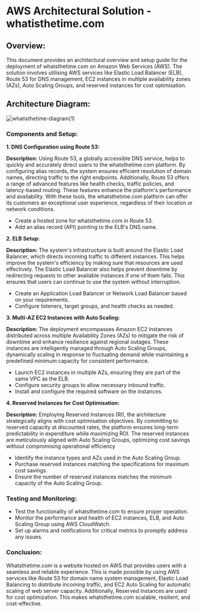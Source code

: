 # AWS Architectural Solution - whatisthetime.com

## Overview:
This document provides an architectural overview and setup guide for the deployment of whatsthetime.com on Amazon Web Services (AWS). The solution involves utilising AWS services like Elastic Load Balancer (ELB), Route 53 for DNS management, EC2 instances in multiple availability zones (AZs), Auto Scaling Groups, and reserved instances for cost optimisation.

## Architecture Diagram:
![whatisthetime-diagram(1)](https://github.com/mili-sucevic/aws-solutions-architect-associate-diagrams/assets/93227818/bbce15c5-0410-4afd-9876-b867bdc87c53)

### Components and Setup:
**1. DNS Configuration using Route 53:**

**Description:** Using Route 53, a globally accessible DNS service, helps to quickly and accurately direct users to the whatsthetime.com platform. By configuring alias records, the system ensures efficient resolution of domain names, directing traffic to the right endpoints. Additionally, Route 53 offers a range of advanced features like health checks, traffic policies, and latency-based routing. These features enhance the platform's performance and availability. With these tools, the whatsthetime.com platform can offer its customers an exceptional user experience, regardless of their location or network conditions.
- Create a hosted zone for whatsthetime.com in Route 53.
- Add an alias record (API) pointing to the ELB's DNS name.

**2. ELB Setup:**
   
**Description:** The system's infrastructure is built around the Elastic Load Balancer, which directs incoming traffic to different instances. This helps improve the system's efficiency by making sure that resources are used effectively. The Elastic Load Balancer also helps prevent downtime by redirecting requests to other available instances if one of them fails. This ensures that users can continue to use the system without interruption.
- Create an Application Load Balancer or Network Load Balancer based on your requirements.
- Configure listeners, target groups, and health checks as needed.

**3. Multi-AZ EC2 Instances with Auto Scaling:**

**Description:** The deployment encompasses Amazon EC2 instances distributed across multiple Availability Zones (AZs) to mitigate the risk of downtime and enhance resilience against regional outages. These instances are intelligently managed through Auto Scaling Groups, dynamically scaling in response to fluctuating demand while maintaining a predefined minimum capacity for consistent performance.
- Launch EC2 instances in multiple AZs, ensuring they are part of the same VPC as the ELB.
- Configure security groups to allow necessary inbound traffic.
- Install and configure the required software on the instances.

**4. Reserved Instances for Cost Optimisation:** 

**Description:** Employing Reserved Instances (RI), the architecture strategically aligns with cost optimisation objectives. By committing to reserved capacity at discounted rates, the platform ensures long-term predictability in expenditure while maximizing ROI. The reserved instances are meticulously aligned with Auto Scaling Groups, optimizing cost savings without compromising operational efficiency
- Identify the instance types and AZs used in the Auto Scaling Group.
- Purchase reserved instances matching the specifications for maximum cost savings.
- Ensure the number of reserved instances matches the minimum capacity of the Auto Scaling Group.

### Testing and Monitoring:
- Test the functionality of whatsthetime.com to ensure proper operation.
- Monitor the performance and health of EC2 instances, ELB, and Auto Scaling Group using AWS CloudWatch.
- Set up alarms and notifications for critical metrics to promptly address any issues.

### Conclusion:
Whatsthetime.com is a website hosted on AWS that provides users with a seamless and reliable experience. This is made possible by using AWS services like Route 53 for domain name system management, Elastic Load Balancing to distribute incoming traffic, and EC2 Auto Scaling for automatic scaling of web server capacity. Additionally, Reserved Instances are used for cost optimization. This makes whatsthetime.com scalable, resilient, and cost-effective.
